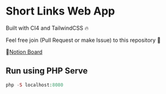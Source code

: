 # Short Links Web App

Built with CI4 and TailwindCSS 🔥

Feel free join (Pull Request or make Issue) to this repository 🤗

🔗[Notion Board](https://yehezkielermanto.notion.site/dac17c85c50c4cc7a9bb42a8372138a1?v=00a2f4f0bcdf4429aa51063472318328)

## Run using PHP Serve
```php 
php -S localhost:8080
```
